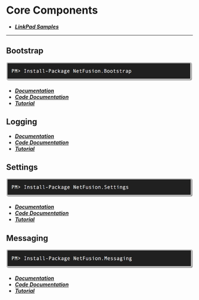 # Core Components

* ___[LinkPad Samples](../../samples/LinqPad/Core)___

<hr />

## Bootstrap
![image](../../img/Nuget-NetFusion.Bootstrap.png)

* ___[Documentation](https://github.com/grecosoft/NetFusion/wiki/Bootstrap-Summary)___
* ___[Code Documentation](https://grecosoft.github.io/docs/netfusion/source/api/NetFusion.Bootstrap.Container.html)___
* ___[Tutorial](https://github.com/grecosoft/NetFusion/wiki/Bootstrap-Tutorial)___
   
## Logging

* ___[Documentation](https://github.com/grecosoft/NetFusion/wiki/Bootstrap-Summary)___
* ___[Code Documentation](https://grecosoft.github.io/docs/netfusion/source/api/NetFusion.Bootstrap.Container.html)___
* ___[Tutorial](https://github.com/grecosoft/NetFusion/wiki/Logging-Tutorial)___

## Settings
![image](../../img/Nuget-NetFusion.Settings.png)

* ___[Documentation](https://github.com/grecosoft/NetFusion/wiki/Settings-Summary)___
* ___[Code Documentation](https://grecosoft.github.io/docs/netfusion/source/api/NetFusion.Bootstrap.Container.html)___
* ___[Tutorial](https://github.com/grecosoft/NetFusion/wiki/Settings-Tutorial)___

## Messaging
![image](../../img/Nuget-NetFusion.Messaging.png)

* ___[Documentation](https://github.com/grecosoft/NetFusion/wiki/Messaging-Summary)___
* ___[Code Documentation](https://grecosoft.github.io/docs/netfusion/source/api/NetFusion.Bootstrap.Container.html)___
* ___[Tutorial](https://github.com/grecosoft/NetFusion/wiki/Bootstrap-Tutorial)___





